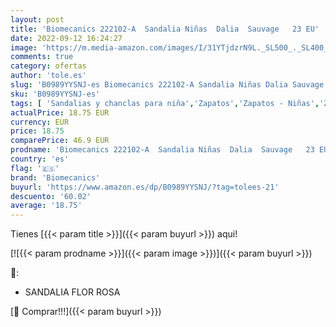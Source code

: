 ```yaml
---
layout: post
title: 'Biomecanics 222102-A  Sandalia Niñas  Dalia  Sauvage   23 EU'
date: 2022-09-12 16:24:27
image: 'https://m.media-amazon.com/images/I/31YTjdzrN9L._SL500_._SL400_.jpg'
comments: true
category: ofertas
author: 'tole.es'
slug: 'B0989YYSNJ-es Biomecanics 222102-A Sandalia Niñas Dalia Sauvage 23 EU'
sku: 'B0989YYSNJ-es'
tags: [ 'Sandalias y chanclas para niña','Zapatos','Zapatos - Niñas','Zapatos y complementos','biomecanics','sandalia','🇪🇸', ]
actualPrice: 18.75 EUR
currency: EUR
price: 18.75
comparePrice: 46.9 EUR
prodname: 'Biomecanics 222102-A  Sandalia Niñas  Dalia  Sauvage   23 EU'
country: 'es'
flag: '🇪🇸'
brand: 'Biomecanics'
buyurl: 'https://www.amazon.es/dp/B0989YYSNJ/?tag=tolees-21'
descuento: '60.02'
average: '18.75'
---
```


Tienes [{{< param title >}}]({{< param buyurl >}}) aqui!

[![{{< param prodname >}}]({{< param image >}})]({{< param buyurl >}})

🔎:

- SANDALIA FLOR ROSA

[🛒 Comprar!!!]({{< param buyurl >}})
